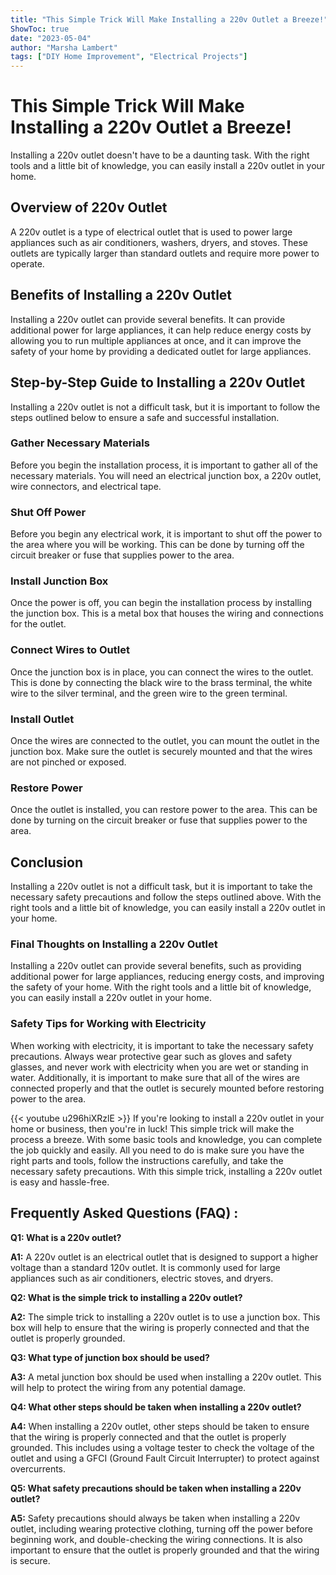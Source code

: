 ```yaml
---
title: "This Simple Trick Will Make Installing a 220v Outlet a Breeze!"
ShowToc: true 
date: "2023-05-04"
author: "Marsha Lambert" 
tags: ["DIY Home Improvement", "Electrical Projects"]
---
```

# This Simple Trick Will Make Installing a 220v Outlet a Breeze!

Installing a 220v outlet doesn't have to be a daunting task. With the right tools and a little bit of knowledge, you can easily install a 220v outlet in your home. 

## Overview of 220v Outlet

A 220v outlet is a type of electrical outlet that is used to power large appliances such as air conditioners, washers, dryers, and stoves. These outlets are typically larger than standard outlets and require more power to operate.

## Benefits of Installing a 220v Outlet

Installing a 220v outlet can provide several benefits. It can provide additional power for large appliances, it can help reduce energy costs by allowing you to run multiple appliances at once, and it can improve the safety of your home by providing a dedicated outlet for large appliances.

## Step-by-Step Guide to Installing a 220v Outlet

Installing a 220v outlet is not a difficult task, but it is important to follow the steps outlined below to ensure a safe and successful installation.

### Gather Necessary Materials

Before you begin the installation process, it is important to gather all of the necessary materials. You will need an electrical junction box, a 220v outlet, wire connectors, and electrical tape.

### Shut Off Power

Before you begin any electrical work, it is important to shut off the power to the area where you will be working. This can be done by turning off the circuit breaker or fuse that supplies power to the area.

### Install Junction Box

Once the power is off, you can begin the installation process by installing the junction box. This is a metal box that houses the wiring and connections for the outlet.

### Connect Wires to Outlet

Once the junction box is in place, you can connect the wires to the outlet. This is done by connecting the black wire to the brass terminal, the white wire to the silver terminal, and the green wire to the green terminal.

### Install Outlet

Once the wires are connected to the outlet, you can mount the outlet in the junction box. Make sure the outlet is securely mounted and that the wires are not pinched or exposed.

### Restore Power

Once the outlet is installed, you can restore power to the area. This can be done by turning on the circuit breaker or fuse that supplies power to the area.

## Conclusion

Installing a 220v outlet is not a difficult task, but it is important to take the necessary safety precautions and follow the steps outlined above. With the right tools and a little bit of knowledge, you can easily install a 220v outlet in your home. 

### Final Thoughts on Installing a 220v Outlet

Installing a 220v outlet can provide several benefits, such as providing additional power for large appliances, reducing energy costs, and improving the safety of your home. With the right tools and a little bit of knowledge, you can easily install a 220v outlet in your home. 

### Safety Tips for Working with Electricity

When working with electricity, it is important to take the necessary safety precautions. Always wear protective gear such as gloves and safety glasses, and never work with electricity when you are wet or standing in water. Additionally, it is important to make sure that all of the wires are connected properly and that the outlet is securely mounted before restoring power to the area.

{{< youtube u296hiXRzlE >}} 
If you're looking to install a 220v outlet in your home or business, then you're in luck! This simple trick will make the process a breeze. With some basic tools and knowledge, you can complete the job quickly and easily. All you need to do is make sure you have the right parts and tools, follow the instructions carefully, and take the necessary safety precautions. With this simple trick, installing a 220v outlet is easy and hassle-free.

## Frequently Asked Questions (FAQ) :
**Q1: What is a 220v outlet?**

**A1:** A 220v outlet is an electrical outlet that is designed to support a higher voltage than a standard 120v outlet. It is commonly used for large appliances such as air conditioners, electric stoves, and dryers.

**Q2: What is the simple trick to installing a 220v outlet?**

**A2:** The simple trick to installing a 220v outlet is to use a junction box. This box will help to ensure that the wiring is properly connected and that the outlet is properly grounded.

**Q3: What type of junction box should be used?**

**A3:** A metal junction box should be used when installing a 220v outlet. This will help to protect the wiring from any potential damage.

**Q4: What other steps should be taken when installing a 220v outlet?**

**A4:** When installing a 220v outlet, other steps should be taken to ensure that the wiring is properly connected and that the outlet is properly grounded. This includes using a voltage tester to check the voltage of the outlet and using a GFCI (Ground Fault Circuit Interrupter) to protect against overcurrents.

**Q5: What safety precautions should be taken when installing a 220v outlet?**

**A5:** Safety precautions should always be taken when installing a 220v outlet, including wearing protective clothing, turning off the power before beginning work, and double-checking the wiring connections. It is also important to ensure that the outlet is properly grounded and that the wiring is secure.





